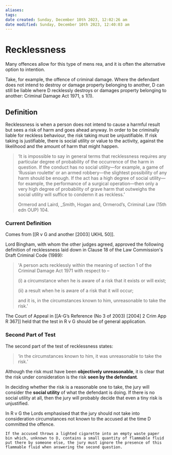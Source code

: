 ```yaml
---
aliases: 
tags: 
date created: Sunday, December 10th 2023, 12:02:26 am
date modified: Sunday, December 10th 2023, 12:40:03 am
---
```


# Recklessness

Many offences allow for this type of mens rea, and it is often the alternative option to intention.

Take, for example, the offence of criminal damage. Where the defendant does not intend to destroy or damage property belonging to another, D can still be liable where D recklessly destroys or damages property belonging to another: Criminal Damage Act 1971, s 1(1).

## Definition

Recklessness is when a person does not intend to cause a harmful result but sees a risk of harm and goes ahead anyway. In order to be criminally liable for reckless behaviour, the risk taking must be unjustifiable. If risk taking is justifiable, there is social utility or value to the activity, against the likelihood and the amount of harm that might happen.

> ‘It is impossible to say in general terms that recklessness requires any particular degree of probability of the occurrence of the harm in question. If the conduct has no social utility—for example, a game of ‘Russian roulette’ or an armed robbery—the slightest possibility of any harm should be enough. If the act has a high degree of social utility—for example, the performance of a surgical operation—then only a very high degree of probability of grave harm that outweighs the social utility will suffice to condemn it as reckless.’
>
> Ormerod and Laird, _Smith, Hogan and, Ormerod’s, Criminal Law (15th edn OUP) 104.

### Current Definition

Comes from [[R v G and another [2003] UKHL 50]].

 Lord Bingham, with whom the other judges agreed, approved the following definition of recklessness laid down in Clause 18 of the Law Commission's Draft Criminal Code (1989):

> 'A person acts recklessly within the meaning of section 1 of the Criminal Damage Act 1971 with respect to –
>
> (i) a circumstance when he is aware of a risk that it exists or will exist;
>
> (ii) a result when he is aware of a risk that it will occur;
>
> and it is, in the circumstances known to him, unreasonable to take the risk.'

The Court of Appeal in [[A-G’s Reference (No 3 of 2003) [2004] 2 Crim App R 367]] held that the test in R v G should be of general application.

### Second Part of Test

The second part of the test of recklessness states:

> ‘in the circumstances known to him, it was unreasonable to take the risk.’

Although the risk must have been **objectively unreasonable**, it is clear that the risk under consideration is the risk **seen by the defendant**.

In deciding whether the risk is a reasonable one to take, the jury will consider the **social utility** of what the defendant is doing. If there is no social utility at all, then the jury will probably decide that even a tiny risk is unjustified.

In R v G the Lords emphasised that the jury should not take into consideration circumstances not known to the accused at the time D committed the offence.

```ad-example
If the accused throws a lighted cigarette into an empty waste paper bin which, unknown to D, contains a small quantity of flammable fluid put there by someone else, the jury must ignore the presence of this flammable fluid when answering the second question.
```
